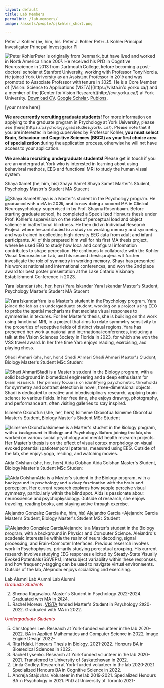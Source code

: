 ```yaml
---
layout: default
title: Lab Members
permalink: /lab-members/
image: /assets/people/pjkohler_short.png

---
```

<a class="box-head">
	<span class="wide alignleft">Peter J. Kohler (he, him, his)</span>
	<span class="mid alignleft">Peter J. Kohler</span>
	<span class="narrow alignleft">Peter J. Kohler</span>
	<span class="wide alignright">Principal Investigator</span>
	<span class="mid alignright">Principal Investigator</span>
	<span class="narrow alignright">PI</span>
</a>
<p class="box-body"><img class="small-round" src="/assets/people/pjkohler.png" alt="Peter Kohler">Peter is originally from Denmark, but have lived and worked in North America since 2007. He received his PhD in Cognitive Neuroscience in 2013 from Dartmouth College, before becoming a post-doctoral scholar at Stanford University, working with Professor Tony Norcia. He joined York University as an Assistant Professor in 2019 and was promoted to Associate Professor with tenure in 2025. He is a Core Member of [Vision: Science to Applications (VISTA)](https://vista.info.yorku.ca/) and a member of the [Center for Vision Research](http://cvr.yorku.ca/) at York University. <a href="/assets/cv-pjkohler.pdf" target="_blank">Download CV</a>. <a href="https://scholar.google.com/citations?user=kV2t964AAAAJ&amp;hl=en" target="_blank">Google Scholar</a>. <a href="https://publons.com/author/1193872/peter-j-kohler#profile" target="_blank">Publons</a>.
</p>

<a class="box-head">[your name here]</a>
<p class="box-body"> 
<b>We are currently recruiting graduate students!</b> For more information on applying to the graduate program in Psychology at York University, please see [here](https://psychology.gradstudies.yorku.ca/). Please note that if you are interested in being supervised by Professor Kohler, <b>you must select Brain, Behaviour and Cognitive Sciences (BBCS) as your first choice area of specialization</b> during the application process, otherwise he will not have access to your application.<br><br><b>We are also recruiting undergraduate students!</b> Please get in touch if you are an undergrad at York who is interested in learning about using behavioral methods, EEG and functional MRI to study the human visual system.</p>

<a class="box-head">
	<span class="wide alignleft">Shaya Samet (he, him, his)</span>
	<span class="mid alignleft">Shaya Samet</span>
	<span class="narrow alignleft">Shaya Samet</span>
	<span class="wide alignright">Master's Student, Psychology</span>
	<span class="mid alignright">Master's Student</span>
	<span class="narrow alignright">MA Student</span>
</a>
<p class="box-body"><img class="small-round" src="/assets/people/ssamet.png" alt="Shaya Samet">Shaya is a Master's student in the Psychology program. He graduated with a MA in 2025, and is now doing a second MA in Clinical Neuropsychology, supervised in by Prof. Shayna Rosenbaum. Before starting graduate school, he completed a Specialized Honours thesis under Prof. Kohler's supervision on the roles of perceptual load and object salience in inattentional blindness. He then did an Individual Research Project, where he contributed to a study on working memory and symmetry, and was trained in collecting high-density EEG data from adult and infant participants. All of this prepared him well for his first MA thesis project, where he used EEG to study how local and configural information contributes to shape perception. He continues to collaborate with the Kohler Visual Neuroscience Lab, and his second thesis project will further investigate the role of symmetry in working memory. Shaya has presented his work at national and international conferences, and won the 2nd place award for best poster presentation at the Lake Ontario Visionary Establishment Conference in 2023.</p>
<a class="box-head">
	<span class="wide alignleft">Yara Iskandar (she, her, hers)</span>
	<span class="mid alignleft">Yara Iskandar</span>
	<span class="narrow alignleft">Yara Iskandar</span>
	<span class="wide alignright">Master's Student, Psychology</span>
	<span class="mid alignright">Master's Student</span>
	<span class="narrow alignright">MA Student</span>
</a>
<p class="box-body"><img class="small-round" src="/assets/people/yiskandar.png" alt="Yara Iskandar">Yara is a Master's student in the Psychology program. Yara joined the lab as an undergraduate student, working on a project using EEG to probe the spatial mechanisms that mediate visual responses to symmetries in textures. For her Master's thesis, she is building on this work using functional MRI, in a project that aims to relate symmetry sensitivity to the properties of receptive fields of distinct visual regions. Yara has presented her work at national and international conferences, including a talk at the Vision Sciences Society in Florida in 2023, for which she won the VSS travel award. In her free time Yara enjoys reading, exercising, and playing chess.</p>

<a class="box-head">
	<span class="wide alignleft">Shadi Ahmari (she, her, hers)</span>
	<span class="mid alignleft">Shadi Ahmari</span>
	<span class="narrow alignleft">Shadi Ahmari</span>
	<span class="wide alignright">Master's Student, Biology</span>
	<span class="mid alignright">Master's Student</span>
	<span class="narrow alignright">MSc Student</span>
</a>
<p class="box-body"><img class="small-round" src="/assets/people/sahmari.png" alt="Shadi Ahmari">Shadi is a Master's student in the Biology program, with a solid background in biomedical engineering and a deep enthusiasm for brain research. Her primary focus is on identifying psychometric thresholds for symmetry and contrast detection in novel, three-dimensional objects. Shadi is dedicated to creative and interdisciplinary research, applying brain science to various fields. In her free time, she enjoys drawing, photography, and performance art, often visiting galleries to stay inspired.</p>

<a class="box-head">
	<span class="wide alignleft">Isimeme Okonofua (she, her, hers)</span>
	<span class="mid alignleft">Isimeme Okonofua</span>
	<span class="narrow alignleft">Isimeme Okonofua</span>
	<span class="wide alignright">Master's Student, Biology</span>
	<span class="mid alignright">Master's Student</span>
	<span class="narrow alignright">MSc Student</span>
</a>
<p class="box-body"><img class="small-round" src="/assets/people/iokonofua.png" alt="Isimeme Okonofua">Isimeme is a Master's student in the Biology program, with a background in Biology and Psychology. Before joining the lab, she worked on various social psychology and mental health research projects. Her Master's thesis is on the effect of visual cortex morphology on visual evoked potential spatiotemporal patterns, measured using EEG. Outside of the lab, she enjoys yoga, reading, and watching movies.</p>

<a class="box-head">
	<span class="wide alignleft">Aida Golshan (she, her, hers)</span>
	<span class="mid alignleft">Aida Golshan</span>
	<span class="narrow alignleft">Aida Golshan</span>
	<span class="wide alignright">Master's Student, Biology</span>
	<span class="mid alignright">Master's Student</span>
	<span class="narrow alignright">MSc Student</span>
</a>
<p class="box-body"><img class="small-round" src="/assets/people/agolshan.png" alt="Aida Golshan">Aida is a Master’s student in the Biology program, with a background in psychology and a deep fascination with the brain and perception. Her current research explores how people perceive visual symmetry, particularly within the blind spot. Aida is passionate about neuroscience and psychophysiology. Outside of research, she enjoys traveling, reading books, and staying active through exercise.</p>

<a class="box-head">
	<span class="wide alignleft">Alejandro Gonzalez Garcia (he, him, his)</span>
	<span class="mid alignleft">Ajejandro Garcia</span>
	<span class="narrow alignleft">>Ajejandro Garcia</span>
	<span class="wide alignright">Master's Student, Biology</span>
	<span class="mid alignright">Master's Student</span>
	<span class="narrow alignright">MSc Student</span>
</a>
<p class="box-body"><img class="small-round" src="/assets/people/agarcia.png" alt="Alejandro Gonzalez Garcia">Alejandro is a Master's student in the Biology program, with a background in Physics and Computer Science. Alejandro's academic interests lie within the realm of neural decoding, signal processing, and Brain-Computer Interfaces. Previous research involves work in Psychophysics, primarily studying perceptual grouping. His current research involves studying EEG responses elicited by Steady-State Visually Evoked Potentials (SSVEPs), intersubject variability within these responses, and how frequency-tagging can be used to navigate virtual environments. Outside of the lab, Alejandro enjoys socializing and exercising.</p>

<a class="box-head">
	<span class="wide alignleft">Lab Alumni</span>
	<span class="mid alignleft">Lab Alumni</span>
	<span class="narrow alignleft">Lab Alumni</span>
</a>
<div class="box-body">
<span style="color: #AF0D1A; font-style: italic">Graduate Students</span>
<ol reversed>
	<li>Shenoa Ragavaloo. Master's Student in Psychology 2022-2024. Graduated with MA in 2024.</li>
	<li>Rachel Moreau. <a href="https://vista.info.yorku.ca/opportunities/masters-scholarships/">VISTA</a> funded Master's Student in Psychology 2020-2022. Graduated with MA in 2022. </li></ol>
<span style="color: #AF0D1A; font-style: italic">Undergraduate Students</span>
<ol reversed>
	<li>Christopher Lee. Research at York-funded volunteer in the lab 2020-2022. BA in Applied Mathematics and Computer Science in 2022. Image Engine Design 2022-</li>
	<li>Rita Hdaki. Honours Thesis in Biology, 2021-2022. Honours BA in Biomedical Sciences in 2022.</li>
	<li>Rachel Lysenko. Research at York-funded volunteer in the lab 2020-2021. Transferred to University of Saskatchewan in 2022.</li>
	<li>Linda Godley. Research at York-funded volunteer in the lab 2020-2021. Specialized Honours BA in Cognitive Science in 2022.</li>
	<li>Andreja Stajduhar. Volunteer in the lab 2019-2021. Specialized Honours BA in Psychology in 2021. PhD at University of Toronto 2021-</li>
</ol>
</div>
<!-- 
<a class="box-head">
	<span class="wide alignleft">Rachel Moreau (she, her, hers)</span>
	<span class="mid alignleft">Rachel Moreau</span>
	<span class="narrow alignleft">Rachel Moreau</span>
	<span class="wide alignright">Master's Student</span>
	<span class="mid alignright">Master's Student</span>
	<span class="narrow alignright">MA Student</span>
</a>
<p class="box-body"><img class="small-round" src="/assets/people/rmoreau.png" alt="RachelMoreau">Rachel did her undergraduate at Carleton University and is a first year Master's student in the Brain, Behavior and Cognitive Science stream at York. She is currently co-supervised by Dr. Kohler and Dr. [Erez Freud](https://freud.lab.yorku.ca/). She is interested in understanding how low-level visual cues (symmetry, color, numeracy, motion, etc.) contribute to complex processes such as object recognition and spatial awareness. Making use of both neuroimaging and behavioral methods, she hopes to develop a richer understanding of how simple visual qualities can come together as rich, meaningful information in the brain. Rachel's research interests are heavily motivated by her love of painting, film, and graphic design. Rachel was awarded a [scholarship from VISTA](https://vista.info.yorku.ca/opportunities/masters-scholarships/) that supported her Master's studies. 
</p>
<a class="box-head">
	<span class="wide alignleft">Mohammad Shams-Ahmar (he, him, his)</span>
	<span class="mid alignleft">Mohammad Shams-Ahmar</span>
	<span class="narrow alignleft">Mohammad Shams</span>
	<span class="wide alignright">Postdoctoral Scholar</span>
	<span class="mid alignright">Postdoc</span>
	<span class="narrow alignright">Postdoc</span>
</a>
<p class="box-body"><img class="small-round" src="/assets/people/mshams.png" alt="Mohammad Shams">Mohammad is a post-doctoral scholar co-supervised by Prof. Peter Kohler and Prof. Patrick Cavanagh. Mohammad received his PhD from the University of Tübingen in 2022, where he worked with [Prof. Peter Thier](https://www.hih-tuebingen.de/en/research/independent-research-groups/cognitiveneurology/) studying the mechanisms enabling saccadic eye movements. At York University Mohammad is working on questions relating to object-based attention, motion-induced and frame-induced mislocalization, and visual stability during eye movements. 
</p>

<a class="box-head">
	<span class="wide alignleft">Sara Chaparian (she, her, hers)</span>
	<span class="mid alignleft">Sara Chaparian</span>
	<span class="narrow alignleft">Sara Chaparian</span>
	<span class="wide alignright">PhD Student, Biology</span>
	<span class="mid alignright">PhD Student</span>
	<span class="narrow alignright">PhD Student</span>
</a>
<p class="box-body"><img class="small-round" src="/assets/people/schaparian.png" alt="Sara Chaparian">Sara is a PhD student in the Biology program, co-supervised by Prof. Kohler and Prof. Jeff Schall. She earned her Master's degree in Artificial Intelligence from The University of Isfahan in Iran. Sara possesses valuable experience in neuroscience data analysis, and has utilized advanced machine learning and artifical intelligence methodologies to detect evidence of atypical neurodevelopment based on EEG data. Her current research aims to relate variability in scalp EEG to variability in cortical morphology, which will make it possible to more closely relate EEG-based biomarkers to differences in activity of cortical neurons. 
</p>

<a class="box-head">
	<span class="wide alignleft">Shenoa Ragavaloo (she, her, hers)</span>
	<span class="mid alignleft">Shenoa Ragavaloo</span>
	<span class="narrow alignleft">Shenoa Ragavaloo</span>
	<span class="wide alignright">Master's Student, Psychology</span>
	<span class="mid alignright">Master's Student</span>
	<span class="narrow alignright">MA Student</span>
</a>
<p class="box-body"><img class="small-round" src="/assets/people/sragavaloo.png" alt="Shenoa Ragavaloo">Shenoa is a Master’s student in the Psychology program, supervised by Prof. Kohler, and is currently working on a project using high-density EEG to begin to understand how the brain encodes symmetries over novel, naturalistic objects under conditions of perspective distortion that occur during natural vision. Shenoa has presented her work at national and international conferences.
</p>

<a class="box-head">
	<span class="wide alignleft">Puneet Bhargava (he, him, his)</span>
	<span class="mid alignleft">Puneet Bhargava</span>
	<span class="narrow alignleft">Puneet Bhargava</span>
	<span class="wide alignright">Volunteer RA</span>
	<span class="mid alignright">Volunteer RA</span>
	<span class="narrow alignright">Volunteer RA</span>
</a>
<p class="box-body"><img class="small-round" src="/assets/people/pbhargava.png" alt="PuneetBhargava">Puneet has been volunteering in the lab remotely from Kelowna, British Columbia since 2021. His areas of his interest include perception and decision-making. He is currently working on a project relating symmetry to perception of numerosity. In his free time, he enjoys physical fitness activities such as yoga, jogging, and weight training.</p>


<a class="box-head">
	<span class="wide alignleft">Christopher Lee (he, him, his)</span>
	<span class="mid alignleft">Christopher Lee</span>
	<span class="narrow alignleft">Christopher Lee</span>
	<span class="wide alignright">Undergraduate RA</span>
	<span class="mid alignright">Undergraduate RA</span>
	<span class="narrow alignright">Undergrad RA</span>
</a>
<p class="box-body"><img class="small-round" src="/assets/people/clee.png" alt="ChristopherLee">Christopher is a undergraduate student at York University’s honours program in Applied Mathematics. Christopher is currently interested in using data science, image analysis, and graph theory to more effectively analyze data for the purpose of better understanding visual and other neurological processes. He has become well versed in creating and improving existing scripts use for stimulus generation and data collection in the lab. Christopher can often be found watching videos of math and computer science lectures for fun, reading, or playing video games to relax after a long day of lab work.
</p>


<a class="box-head">
	<span class="wide alignleft">Rachel Lysenko (she, her, hers)</span>
	<span class="mid alignleft">Rachel Lysenko</span>
	<span class="narrow alignleft">Rachel Lysenko</span>
	<span class="wide alignright">Undergraduate RA</span>
	<span class="mid alignright">Undergraduate RA</span>
	<span class="narrow alignright">Undergrad RA</span>
</a>
<p class="box-body"><img class="small-round" src="/assets/people/rlysenko.png" alt="RachelLysenko">Rachel spent several years as a Psychology undergraduate student at York University and began working in the lab during that time. She recently relocated to the University of Saskatchewan, but continues to volunteer in the lab on a remote basis. Her current research interests include the neural basis of visual working memory in relation to pattern and object recognition of symmetrical and asymmetrical generated images. She hopes to expand her understanding of how behavioural studies and neuroimaging are used for further conceptualization of the human visual system. Rachel enjoys the outdoors, playing piano, and reading science fiction.imap://pjkohler%40yorku.ca@outlook.office365.com:993/fetch%3EUID%3E/INBOX%3E245939?part=1.2&filename=IMG_7385.jpeg
</p>


<a class="box-head">
	<span class="wide alignleft">Linda Godley (she, her, hers)</span>
	<span class="mid alignleft">Linda Godley</span>
	<span class="narrow alignleft">Linda Godley</span>
	<span class="wide alignright">Undergraduate RA</span>
	<span class="mid alignright">Undergraduate RA</span>
	<span class="narrow alignright">Undergrad RA</span>
</a>
<p class="box-body"><img class="small-round" src="/assets/people/lgodley.png" alt="LindaGodley">Linda is in her third year of undergraduate studies in the specialized honours Cognitive Science program at York University, with a special interest in Psychology. She is interested in examining and better understanding the visual system of the brain through fMRI technology, how it processes different types of visual inputs, and the neural architectures underlying these processes. In her free time, Linda enjoys writing, practicing calligraphy, and playing her ukulele. 
</p>

<a class="box-head">
	<span class="wide alignleft">Rita Hdaki (she, her, hers)</span>
	<span class="mid alignleft">Rita Hdaki</span>
	<span class="narrow alignleft">Rita Hdaki</span>
	<span class="wide alignright">Undergraduate RA</span>
	<span class="mid alignright">Undergraduate RA</span>
	<span class="narrow alignright">Undergrad RA</span>
</a>
<p class="box-body"><img class="small-round" src="/assets/people/rhdaki.png" alt="RitaHdaki">Rita is an undergraduate student majoring in biomedical sciences at York University. She is currently doing her Biology Honours Thesis in the lab, analyzing functional MRI data related to visual processing of symmetries in textures.  
</p>

<a class="box-head">
	<span class="wide alignleft">Andreja Stajduhar (she, her, hers)</span>
	<span class="mid alignleft">Andreja Stajduhar</span>
	<span class="narrow alignleft">Andreja Stajduhar</span>
	<span class="wide alignright">Undergraduate RA</span>
	<span class="mid alignright">Undergraduate RA</span>
	<span class="narrow alignright">Undergrad RA</span>
</a>
<p class="box-body"><img class="small-round" src="/assets/people/astajduhar.png" alt="AndrejaStajduhar">Andreja is a fourth-year undergraduate student at York University’s specialized honours program in Psychology. Her current research interests includes using fMRI technology to explore shape sensitivity in the dorsal and ventral visual streams, as well as exploring how object symmetry is represented in the brain. Andreja has become an expert in collecting behavioral data that can supplement our experiments in the lab. When she is not doing science, she enjoys baking, cooking, and catching up on tv shows! 
</p> 
-->



